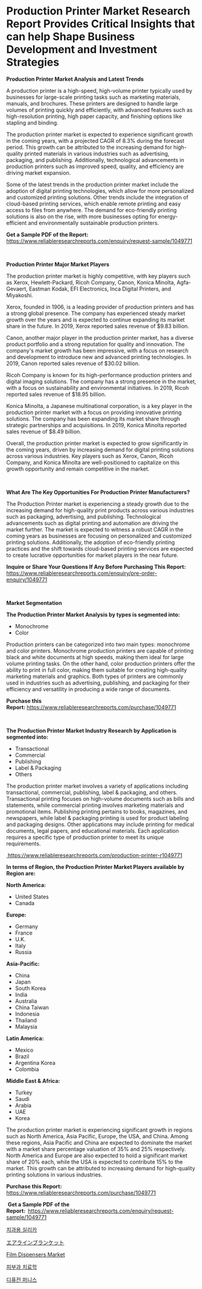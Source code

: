 <p><h1>Production Printer Market Research Report Provides Critical Insights that can help Shape Business Development and Investment Strategies</h1></p><p><strong>Production Printer Market Analysis and Latest Trends</strong></p>
<p><p>A production printer is a high-speed, high-volume printer typically used by businesses for large-scale printing tasks such as marketing materials, manuals, and brochures. These printers are designed to handle large volumes of printing quickly and efficiently, with advanced features such as high-resolution printing, high paper capacity, and finishing options like stapling and binding.</p><p>The production printer market is expected to experience significant growth in the coming years, with a projected CAGR of 8.3% during the forecast period. This growth can be attributed to the increasing demand for high-quality printed materials in various industries such as advertising, packaging, and publishing. Additionally, technological advancements in production printers such as improved speed, quality, and efficiency are driving market expansion.</p><p>Some of the latest trends in the production printer market include the adoption of digital printing technologies, which allow for more personalized and customized printing solutions. Other trends include the integration of cloud-based printing services, which enable remote printing and easy access to files from anywhere. The demand for eco-friendly printing solutions is also on the rise, with more businesses opting for energy-efficient and environmentally sustainable production printers.</p></p>
<p><strong>Get a Sample PDF of the Report:&nbsp;</strong> <a href="https://www.reliableresearchreports.com/enquiry/request-sample/1049771">https://www.reliableresearchreports.com/enquiry/request-sample/1049771</a></p>
<p>&nbsp;</p>
<p><strong>Production Printer Major Market Players</strong></p>
<p><p>The production printer market is highly competitive, with key players such as Xerox, Hewlett-Packard, Ricoh Company, Canon, Konica Minolta, Agfa-Gevaert, Eastman Kodak, EFI Electronics, Inca Digital Printers, and Miyakoshi. </p><p>Xerox, founded in 1906, is a leading provider of production printers and has a strong global presence. The company has experienced steady market growth over the years and is expected to continue expanding its market share in the future. In 2019, Xerox reported sales revenue of $9.83 billion.</p><p>Canon, another major player in the production printer market, has a diverse product portfolio and a strong reputation for quality and innovation. The company's market growth has been impressive, with a focus on research and development to introduce new and advanced printing technologies. In 2019, Canon reported sales revenue of $30.02 billion.</p><p>Ricoh Company is known for its high-performance production printers and digital imaging solutions. The company has a strong presence in the market, with a focus on sustainability and environmental initiatives. In 2019, Ricoh reported sales revenue of $18.95 billion.</p><p>Konica Minolta, a Japanese multinational corporation, is a key player in the production printer market with a focus on providing innovative printing solutions. The company has been expanding its market share through strategic partnerships and acquisitions. In 2019, Konica Minolta reported sales revenue of $8.49 billion.</p><p>Overall, the production printer market is expected to grow significantly in the coming years, driven by increasing demand for digital printing solutions across various industries. Key players such as Xerox, Canon, Ricoh Company, and Konica Minolta are well-positioned to capitalize on this growth opportunity and remain competitive in the market.</p></p>
<p>&nbsp;</p>
<p><strong>What Are The Key Opportunities For Production Printer Manufacturers?</strong></p>
<p><p>The Production Printer market is experiencing a steady growth due to the increasing demand for high-quality print products across various industries such as packaging, advertising, and publishing. Technological advancements such as digital printing and automation are driving the market further. The market is expected to witness a robust CAGR in the coming years as businesses are focusing on personalized and customized printing solutions. Additionally, the adoption of eco-friendly printing practices and the shift towards cloud-based printing services are expected to create lucrative opportunities for market players in the near future.</p></p>
<p><strong>Inquire or Share Your Questions If Any Before Purchasing This Report:</strong> <a href="https://www.reliableresearchreports.com/enquiry/pre-order-enquiry/1049771">https://www.reliableresearchreports.com/enquiry/pre-order-enquiry/1049771</a></p>
<p>&nbsp;</p>
<p><strong>Market Segmentation</strong></p>
<p><strong>The Production Printer Market Analysis by types is segmented into:</strong></p>
<p><ul><li>Monochrome</li><li>Color</li></ul></p>
<p><p>Production printers can be categorized into two main types: monochrome and color printers. Monochrome production printers are capable of printing black and white documents at high speeds, making them ideal for large volume printing tasks. On the other hand, color production printers offer the ability to print in full color, making them suitable for creating high-quality marketing materials and graphics. Both types of printers are commonly used in industries such as advertising, publishing, and packaging for their efficiency and versatility in producing a wide range of documents.</p></p>
<p><strong>Purchase this Report:&nbsp;</strong><a href="https://www.reliableresearchreports.com/purchase/1049771">https://www.reliableresearchreports.com/purchase/1049771</a></p>
<p>&nbsp;</p>
<p><strong>The Production Printer Market Industry Research by Application is segmented into:</strong></p>
<p><ul><li>Transactional</li><li>Commercial</li><li>Publishing</li><li>Label & Packaging</li><li>Others</li></ul></p>
<p><p>The production printer market involves a variety of applications including transactional, commercial, publishing, label & packaging, and others. Transactional printing focuses on high-volume documents such as bills and statements, while commercial printing involves marketing materials and promotional items. Publishing printing pertains to books, magazines, and newspapers, while label & packaging printing is used for product labeling and packaging designs. Other applications may include printing for medical documents, legal papers, and educational materials. Each application requires a specific type of production printer to meet its unique requirements.</p></p>
<p><a href="https://www.reliableresearchreports.com/production-printer-r1049771">&nbsp;https://www.reliableresearchreports.com/production-printer-r1049771</a></p>
<p><strong>In terms of Region, the Production Printer Market Players available by Region are:</strong></p>
<p>
    <p> <strong> North America: </strong>
        <ul>
            <li>United States</li>
            <li>Canada</li>
        </ul>
        </p> 
    <p> <strong> Europe: </strong>
        <ul>
            <li>Germany</li>
            <li>France</li>
            <li>U.K.</li>
            <li>Italy</li>
            <li>Russia</li>
        </ul>
        </p> 
    <p> <strong> Asia-Pacific: </strong>
        <ul>
            <li>China</li>
            <li>Japan</li>
            <li>South Korea</li>
            <li>India</li>
            <li>Australia</li>
            <li>China Taiwan</li>
            <li>Indonesia</li>
            <li>Thailand</li>
            <li>Malaysia</li>
        </ul>
        </p> 
    <p> <strong> Latin America: </strong>
        <ul>
            <li>Mexico</li>
            <li>Brazil</li>
            <li>Argentina Korea</li>
            <li>Colombia</li>
        </ul>
        </p> 
    <p> <strong> Middle East & Africa: </strong>
        <ul>
            <li>Turkey</li>
            <li>Saudi</li>
            <li>Arabia</li>
            <li>UAE</li>
            <li>Korea</li>
        </ul>
    </p>
    </p>
<p><p>The production printer market is experiencing significant growth in regions such as North America, Asia Pacific, Europe, the USA, and China. Among these regions, Asia Pacific and China are expected to dominate the market with a market share percentage valuation of 35% and 25% respectively. North America and Europe are also expected to hold a significant market share of 20% each, while the USA is expected to contribute 15% to the market. This growth can be attributed to increasing demand for high-quality printing solutions in various industries.</p></p>
<p><strong>Purchase this Report: </strong><a href="https://www.reliableresearchreports.com/purchase/1049771">https://www.reliableresearchreports.com/purchase/1049771</a></p>
<p>&nbsp;<strong>Get a Sample PDF of the Report:&nbsp;&nbsp;</strong><a href="https://www.reliableresearchreports.com/enquiry/request-sample/1049771">https://www.reliableresearchreports.com/enquiry/request-sample/1049771</a></p>
<p><strong></strong></p>
<p><p><a href="https://medium.com/@tomienow676/%EC%B9%98%EA%B3%BC-%EC%8B%A4%EB%A6%AC%EC%B9%B4-%EC%8B%9C%EC%9E%A5-%EB%B6%84%EC%84%9D-%EB%B0%8F-%ED%81%AC%EA%B8%B0%EB%8A%94-2024%EB%85%84%EB%B6%80%ED%84%B0-2031%EB%85%84%EA%B9%8C%EC%A7%80-%EC%98%88%EC%B8%A1%EB%90%A9%EB%8B%88%EB%8B%A4-42b2438199db">치과용 실리카</a></p><p><a href="https://github.com/EthanMorar2011/Market-Research-Report-List-1/blob/main/558765433194.md">エアラインブランケット</a></p><p><a href="https://github.com/singletonthaxterkelliehr2df/Market-Research-Report-List-2/blob/main/film-dispensers-market.md">Film Dispensers Market</a></p><p><a href="https://medium.com/@jordybecker/%ED%94%BC%EB%B6%80%EA%B3%BC-%EC%B9%98%EB%A3%8C-%EC%8B%9C%EC%9E%A5-%EA%B2%BD%EC%9F%81-%EB%B6%84%EC%84%9D-%EC%8B%9C%EC%9E%A5-%EB%8F%99%ED%96%A5-%EB%B0%8F-2031%EB%85%84%EA%B9%8C%EC%A7%80%EC%9D%98-%EC%98%88%EC%B8%A1-bce8318d74d6">피부과 치료학</a></p><p><a href="https://github.com/wallacBahrtyinger567686/Market-Research-Report-List-1/blob/main/322479030509.md">디퓨전 퍼니스</a></p></p>